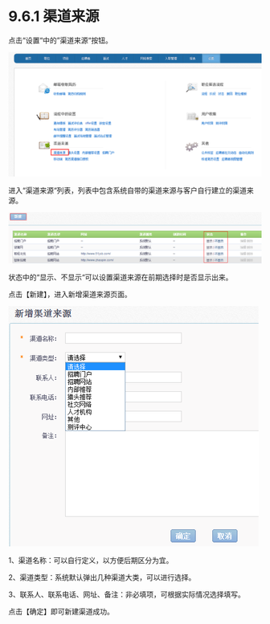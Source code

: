 # 9.6.1 渠道来源

点击“设置“中的”渠道来源“按钮。

![](image716.png)

进入“渠道来源“列表，列表中包含系统自带的渠道来源与客户自行建立的渠道来源。

![](image718.png)


状态中的“显示、不显示“可以设置渠道来源在前期选择时是否显示出来。

点击【新建】，进入新增渠道来源页面。

![](image720.png)

1、渠道名称：可以自行定义，以方便后期区分为宜。

2、渠道类型：系统默认弹出几种渠道大类，可以进行选择。

3、联系人、联系电话、网址、备注：非必填项，可根据实际情况选择填写。

点击【确定】即可新建渠道成功。
